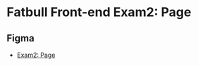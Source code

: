 # Fatbull Front-end Exam2: Page

## Figma

- [Exam2: Page](https://www.figma.com/file/sXCewj1XXfSWxFXTLFxCSg/Fatbull---Front-end-Exam?type=design&node-id=0-1&mode=design&t=EhD0EbrVMcybM1M8-0)
